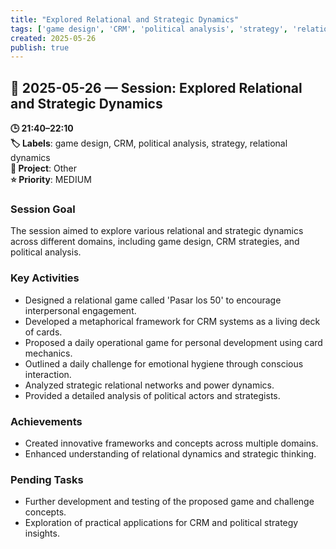 ```yaml
---
title: "Explored Relational and Strategic Dynamics"
tags: ['game design', 'CRM', 'political analysis', 'strategy', 'relational dynamics']
created: 2025-05-26
publish: true
---
```


## 📅 2025-05-26 — Session: Explored Relational and Strategic Dynamics

**🕒 21:40–22:10**  
**🏷️ Labels**: game design, CRM, political analysis, strategy, relational dynamics  
**📂 Project**: Other  
**⭐ Priority**: MEDIUM  


### Session Goal
The session aimed to explore various relational and strategic dynamics across different domains, including game design, CRM strategies, and political analysis.

### Key Activities
- Designed a relational game called 'Pasar los 50' to encourage interpersonal engagement.
- Developed a metaphorical framework for CRM systems as a living deck of cards.
- Proposed a daily operational game for personal development using card mechanics.
- Outlined a daily challenge for emotional hygiene through conscious interaction.
- Analyzed strategic relational networks and power dynamics.
- Provided a detailed analysis of political actors and strategists.

### Achievements
- Created innovative frameworks and concepts across multiple domains.
- Enhanced understanding of relational dynamics and strategic thinking.

### Pending Tasks
- Further development and testing of the proposed game and challenge concepts.
- Exploration of practical applications for CRM and political strategy insights.
